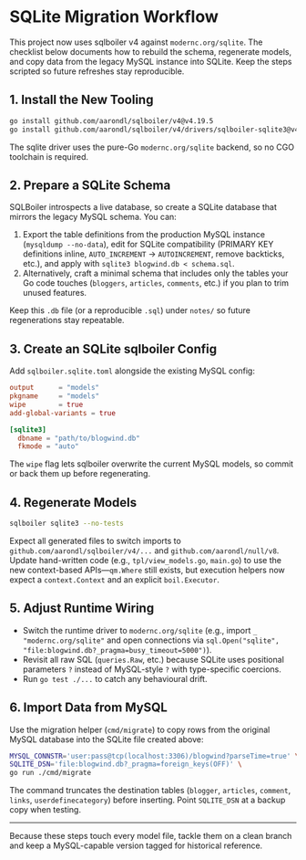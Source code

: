 # SQLite Migration Workflow

This project now uses sqlboiler v4 against `modernc.org/sqlite`. The checklist below documents how to rebuild the schema, regenerate models, and copy data from the legacy MySQL instance into SQLite. Keep the steps scripted so future refreshes stay reproducible.

## 1. Install the New Tooling

```bash
go install github.com/aarondl/sqlboiler/v4@v4.19.5
go install github.com/aarondl/sqlboiler/v4/drivers/sqlboiler-sqlite3@v4.19.5
```

The sqlite driver uses the pure-Go `modernc.org/sqlite` backend, so no CGO toolchain is required.

## 2. Prepare a SQLite Schema

SQLBoiler introspects a live database, so create a SQLite database that mirrors the legacy MySQL schema. You can:

1. Export the table definitions from the production MySQL instance (`mysqldump --no-data`), edit for SQLite compatibility (PRIMARY KEY definitions inline, `AUTO_INCREMENT` → `AUTOINCREMENT`, remove backticks, etc.), and apply with `sqlite3 blogwind.db < schema.sql`.
2. Alternatively, craft a minimal schema that includes only the tables your Go code touches (`bloggers`, `articles`, `comments`, etc.) if you plan to trim unused features.

Keep this `.db` file (or a reproducible `.sql`) under `notes/` so future regenerations stay repeatable.

## 3. Create an SQLite sqlboiler Config

Add `sqlboiler.sqlite.toml` alongside the existing MySQL config:

```toml
output      = "models"
pkgname     = "models"
wipe        = true
add-global-variants = true

[sqlite3]
  dbname = "path/to/blogwind.db"
  fkmode = "auto"
```

The `wipe` flag lets sqlboiler overwrite the current MySQL models, so commit or back them up before regenerating.

## 4. Regenerate Models

```bash
sqlboiler sqlite3 --no-tests
```

Expect all generated files to switch imports to `github.com/aarondl/sqlboiler/v4/...` and `github.com/aarondl/null/v8`. Update hand-written code (e.g., `tpl/view_models.go`, `main.go`) to use the new context-based APIs—`qm.Where` still exists, but execution helpers now expect a `context.Context` and an explicit `boil.Executor`.

## 5. Adjust Runtime Wiring

- Switch the runtime driver to `modernc.org/sqlite` (e.g., import `_ "modernc.org/sqlite"` and open connections via `sql.Open("sqlite", "file:blogwind.db?_pragma=busy_timeout=5000")`).
- Revisit all raw SQL (`queries.Raw`, etc.) because SQLite uses positional parameters `?` instead of MySQL-style `?` with type-specific coercions.
- Run `go test ./...` to catch any behavioural drift.

## 6. Import Data from MySQL

Use the migration helper (`cmd/migrate`) to copy rows from the original MySQL database into the SQLite file created above:

```bash
MYSQL_CONNSTR='user:pass@tcp(localhost:3306)/blogwind?parseTime=true' \
SQLITE_DSN='file:blogwind.db?_pragma=foreign_keys(OFF)' \
go run ./cmd/migrate
```

The command truncates the destination tables (`blogger`, `articles`, `comment`, `links`, `userdefinecategory`) before inserting. Point `SQLITE_DSN` at a backup copy when testing.

---

Because these steps touch every model file, tackle them on a clean branch and keep a MySQL-capable version tagged for historical reference.
